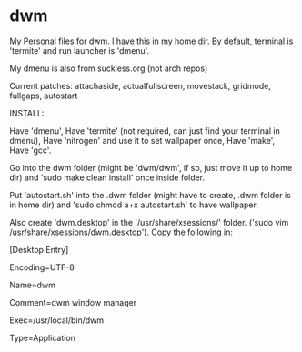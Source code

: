 # dwm
My Personal files for dwm. I have this in my home dir. By default, terminal is 'termite' and run launcher is 'dmenu'. 

My dmenu is also from suckless.org (not arch repos)

Current patches: attachaside, actualfullscreen, movestack, gridmode, fullgaps, autostart

INSTALL:

Have 'dmenu', Have 'termite' (not required, can just find your terminal in dmenu), Have 'nitrogen' and use it to set wallpaper once, Have 'make', Have 'gcc'.

Go into the dwm folder (might be 'dwm/dwm', if so, just move it up to home dir) and 'sudo make clean install' once inside folder.

Put 'autostart.sh' into the .dwm folder (might have to create, .dwm folder is in home dir) and 'sudo chmod a+x autostart.sh' to have wallpaper.

Also create 'dwm.desktop' in the '/usr/share/xsessions/' folder. ('sudo vim /usr/share/xsessions/dwm.desktop'). Copy the following in:

[Desktop Entry]

Encoding=UTF-8

Name=dwm

Comment=dwm window manager

Exec=/usr/local/bin/dwm

Type=Application
